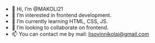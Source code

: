 - 👋 Hi, I’m @MAKOLI21
- 👀 I’m interested in frontend development.
- 🌱 I’m currently learning HTML, CSS, JS.
- 💞️ I’m looking to collaborate on frontend.
- 📫 You can contact me by mail: lisovinnikolaj@gmail.com


<!---
MAKOLI21/MAKOLI21 is a ✨ special ✨ repository because its `README.md` (this file) appears on your GitHub profile.
You can click the Preview link to take a look at your changes.
--->
